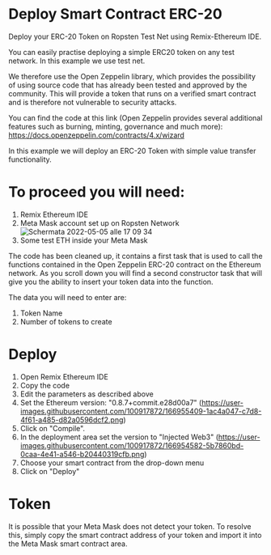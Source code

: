 # Deploy Smart Contract ERC-20
Deploy your ERC-20 Token on Ropsten Test Net using Remix-Ethereum IDE.

You can easily practise deploying a simple ERC20 token on any test network. In this example we use test net. 

We therefore use the Open Zeppelin library, which provides the possibility of using source code that has already been tested and approved by the community. This will provide a token that runs on a verified smart contract and is therefore not vulnerable to security attacks. 

You can find the code at this link (Open Zeppelin provides several additional features such as burning, minting, governance and much more): 
https://docs.openzeppelin.com/contracts/4.x/wizard

In this example we will deploy an ERC-20 Token with simple value transfer functionality. 

# To proceed you will need:
1) Remix Ethereum IDE
2) Meta Mask account set up on Ropsten Network
![Schermata 2022-05-05 alle 17 09 34](https://user-images.githubusercontent.com/100917872/167030558-48f0aad3-a660-42f4-93ef-940fb2d56fa1.png)
3) Some test ETH inside your Meta Mask

The code has been cleaned up, it contains a first task that is used to call the functions contained in the Open Zeppelin ERC-20 contract on the Ethereum network. As you scroll down you will find a second constructor task that will give you the ability to insert your token data into the function. 

The data you will need to enter are: 

1) Token Name 
2) Number of tokens to create 

# Deploy
1) Open Remix Ethereum IDE 
2) Copy the code 
3) Edit the parameters as described above 
4) Set the Ethereum version: "0.8.7+commit.e28d00a7"
(https://user-images.githubusercontent.com/100917872/166955409-1ac4a047-c7d8-4f61-a485-d82a0596dcf2.png)
5) Click on "Compile".
6) In the deployment area set the version to "Injected Web3"
(https://user-images.githubusercontent.com/100917872/166954582-5b7860bd-0caa-4e41-a546-b20440319cfb.png)
7) Choose your smart contract from the drop-down menu 
8) Click on "Deploy"

# Token 
It is possible that your Meta Mask does not detect your token.
To resolve this, simply copy the smart contract address of your token and import it into the Meta Mask smart contract area. 

